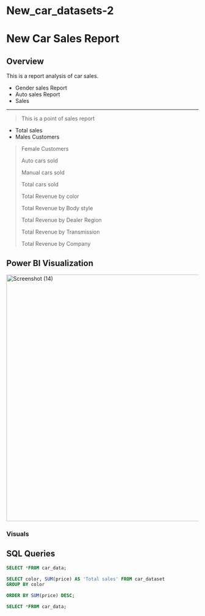 # New_car_datasets-2

# New Car Sales Report

## Overview

This is a report analysis of car sales.
+ Gender sales Report
+ Auto sales Report
+ Sales
---

> This is a point of sales report
>
- Total sales
-  Males Customers
>
> Female Customers
>
> Auto cars sold
>
> Manual cars sold
>
> Total cars sold
>
> Total Revenue by color
>
> Total Revenue by Body style
>
> Total Revenue by Dealer Region
>
> Total Revenue by Transmission
>
> Total Revenue by Company


## Power BI Visualization



<img width="1180" height="644" alt="Screenshot (14)" src="https://github.com/user-attachments/assets/1364fd13-99f8-4ec1-a806-afdea9ec076c" />

### Visuals

## SQL Queries
```sql
SELECT *FROM car_data;
```
```sql
SELECT color, SUM(price) AS 'Total sales' FROM car_dataset
GROUP BY color
```

```sql
ORDER BY SUM(price) DESC;
```

```sql
SELECT *FROM car_data;
```

